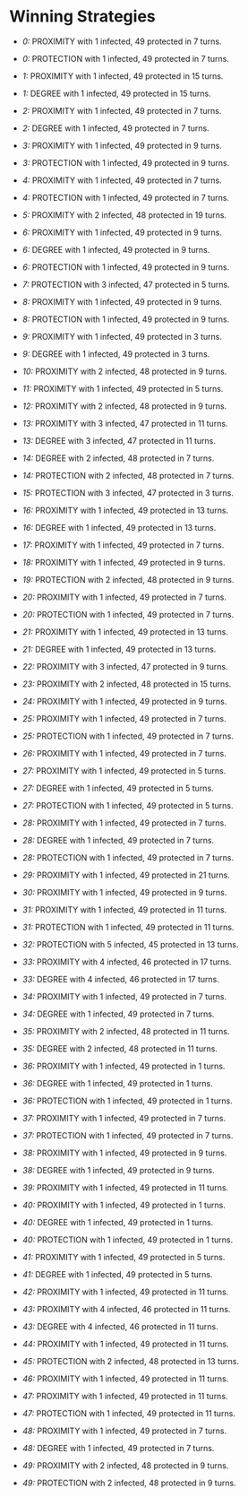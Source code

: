 # Winning Strategies

* _0:_ PROXIMITY with 1 infected, 49 protected in 7 turns.


* _0:_ PROTECTION with 1 infected, 49 protected in 7 turns.


* _1:_ PROXIMITY with 1 infected, 49 protected in 15 turns.


* _1:_ DEGREE with 1 infected, 49 protected in 15 turns.


* _2:_ PROXIMITY with 1 infected, 49 protected in 7 turns.


* _2:_ DEGREE with 1 infected, 49 protected in 7 turns.


* _3:_ PROXIMITY with 1 infected, 49 protected in 9 turns.


* _3:_ PROTECTION with 1 infected, 49 protected in 9 turns.


* _4:_ PROXIMITY with 1 infected, 49 protected in 7 turns.


* _4:_ PROTECTION with 1 infected, 49 protected in 7 turns.


* _5:_ PROXIMITY with 2 infected, 48 protected in 19 turns.


* _6:_ PROXIMITY with 1 infected, 49 protected in 9 turns.


* _6:_ DEGREE with 1 infected, 49 protected in 9 turns.


* _6:_ PROTECTION with 1 infected, 49 protected in 9 turns.


* _7:_ PROTECTION with 3 infected, 47 protected in 5 turns.


* _8:_ PROXIMITY with 1 infected, 49 protected in 9 turns.


* _8:_ PROTECTION with 1 infected, 49 protected in 9 turns.


* _9:_ PROXIMITY with 1 infected, 49 protected in 3 turns.


* _9:_ DEGREE with 1 infected, 49 protected in 3 turns.


* _10:_ PROXIMITY with 2 infected, 48 protected in 9 turns.


* _11:_ PROXIMITY with 1 infected, 49 protected in 5 turns.


* _12:_ PROXIMITY with 2 infected, 48 protected in 9 turns.


* _13:_ PROXIMITY with 3 infected, 47 protected in 11 turns.


* _13:_ DEGREE with 3 infected, 47 protected in 11 turns.


* _14:_ DEGREE with 2 infected, 48 protected in 7 turns.


* _14:_ PROTECTION with 2 infected, 48 protected in 7 turns.


* _15:_ PROTECTION with 3 infected, 47 protected in 3 turns.


* _16:_ PROXIMITY with 1 infected, 49 protected in 13 turns.


* _16:_ DEGREE with 1 infected, 49 protected in 13 turns.


* _17:_ PROXIMITY with 1 infected, 49 protected in 7 turns.


* _18:_ PROXIMITY with 1 infected, 49 protected in 9 turns.


* _19:_ PROTECTION with 2 infected, 48 protected in 9 turns.


* _20:_ PROXIMITY with 1 infected, 49 protected in 7 turns.


* _20:_ PROTECTION with 1 infected, 49 protected in 7 turns.


* _21:_ PROXIMITY with 1 infected, 49 protected in 13 turns.


* _21:_ DEGREE with 1 infected, 49 protected in 13 turns.


* _22:_ PROXIMITY with 3 infected, 47 protected in 9 turns.


* _23:_ PROXIMITY with 2 infected, 48 protected in 15 turns.


* _24:_ PROXIMITY with 1 infected, 49 protected in 9 turns.


* _25:_ PROXIMITY with 1 infected, 49 protected in 7 turns.


* _25:_ PROTECTION with 1 infected, 49 protected in 7 turns.


* _26:_ PROXIMITY with 1 infected, 49 protected in 7 turns.


* _27:_ PROXIMITY with 1 infected, 49 protected in 5 turns.


* _27:_ DEGREE with 1 infected, 49 protected in 5 turns.


* _27:_ PROTECTION with 1 infected, 49 protected in 5 turns.


* _28:_ PROXIMITY with 1 infected, 49 protected in 7 turns.


* _28:_ DEGREE with 1 infected, 49 protected in 7 turns.


* _28:_ PROTECTION with 1 infected, 49 protected in 7 turns.


* _29:_ PROXIMITY with 1 infected, 49 protected in 21 turns.


* _30:_ PROXIMITY with 1 infected, 49 protected in 9 turns.


* _31:_ PROXIMITY with 1 infected, 49 protected in 11 turns.


* _31:_ PROTECTION with 1 infected, 49 protected in 11 turns.


* _32:_ PROTECTION with 5 infected, 45 protected in 13 turns.


* _33:_ PROXIMITY with 4 infected, 46 protected in 17 turns.


* _33:_ DEGREE with 4 infected, 46 protected in 17 turns.


* _34:_ PROXIMITY with 1 infected, 49 protected in 7 turns.


* _34:_ DEGREE with 1 infected, 49 protected in 7 turns.


* _35:_ PROXIMITY with 2 infected, 48 protected in 11 turns.


* _35:_ DEGREE with 2 infected, 48 protected in 11 turns.


* _36:_ PROXIMITY with 1 infected, 49 protected in 1 turns.


* _36:_ DEGREE with 1 infected, 49 protected in 1 turns.


* _36:_ PROTECTION with 1 infected, 49 protected in 1 turns.


* _37:_ PROXIMITY with 1 infected, 49 protected in 7 turns.


* _37:_ PROTECTION with 1 infected, 49 protected in 7 turns.


* _38:_ PROXIMITY with 1 infected, 49 protected in 9 turns.


* _38:_ DEGREE with 1 infected, 49 protected in 9 turns.


* _39:_ PROXIMITY with 1 infected, 49 protected in 11 turns.


* _40:_ PROXIMITY with 1 infected, 49 protected in 1 turns.


* _40:_ DEGREE with 1 infected, 49 protected in 1 turns.


* _40:_ PROTECTION with 1 infected, 49 protected in 1 turns.


* _41:_ PROXIMITY with 1 infected, 49 protected in 5 turns.


* _41:_ DEGREE with 1 infected, 49 protected in 5 turns.


* _42:_ PROXIMITY with 1 infected, 49 protected in 11 turns.


* _43:_ PROXIMITY with 4 infected, 46 protected in 11 turns.


* _43:_ DEGREE with 4 infected, 46 protected in 11 turns.


* _44:_ PROXIMITY with 1 infected, 49 protected in 11 turns.


* _45:_ PROTECTION with 2 infected, 48 protected in 13 turns.


* _46:_ PROXIMITY with 1 infected, 49 protected in 11 turns.


* _47:_ PROXIMITY with 1 infected, 49 protected in 11 turns.


* _47:_ PROTECTION with 1 infected, 49 protected in 11 turns.


* _48:_ PROXIMITY with 1 infected, 49 protected in 7 turns.


* _48:_ DEGREE with 1 infected, 49 protected in 7 turns.


* _49:_ PROXIMITY with 2 infected, 48 protected in 9 turns.


* _49:_ PROTECTION with 2 infected, 48 protected in 9 turns.


